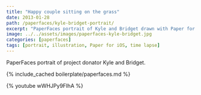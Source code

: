 ```yaml
---
title: "Happy couple sitting on the grass"
date: 2013-01-28
path: /paperfaces/kyle-bridget-portrait/
excerpt: "PaperFaces portrait of Kyle and Bridget drawn with Paper for iOS on an iPad."
image: ../../assets/images/paperfaces-kyle-bridget.jpg
categories: [paperfaces]
tags: [portrait, illustration, Paper for iOS, time lapse]
---
```


PaperFaces portrait of project donator Kyle and Bridget.

{% include_cached boilerplate/paperfaces.md %}

{% youtube wWHJPy9FIhA %}

